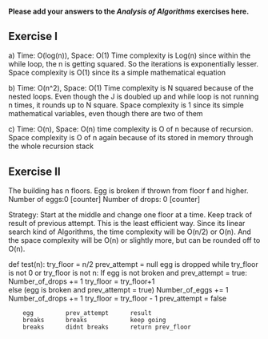 #### Please add your answers to the ***Analysis of  Algorithms*** exercises here.

## Exercise I

a) Time: O(log(n)), Space: O(1)
Time complexity is Log(n) since within the while loop, the n is getting squared. So the iterations is exponentially lesser.
Space complexity is O(1) since its a simple mathematical equation

b) Time: O(n^2), Space: O(1)
Time complexity is N squared because of the nested loops. Even though the J is doubled up and while loop is not running n times, it rounds up to N square.
Space complexity is 1 since its simple mathematical variables, even though there are two of them

c) Time: O(n), Space: O(n)
time complexity is O of n because of recursion.
Space complexity is O of n again because of its stored in memory through the whole recursion stack

## Exercise II

The building has n floors.
Egg is broken if thrown from floor f and higher.
Number of eggs:0 [counter]
Number of drops: 0 [counter]

Strategy: Start at the middle and change one floor at a time. Keep track of result of previous attempt. This is the least efficient way.
Since its linear search kind of Algorithms, the time complexity will be O(n/2) or O(n). And the space complexity will be O(n) or slightly more, but can be rounded off to O(n).

def test(n):
   try_floor = n/2
   prev_attempt = null
   egg is dropped
   while try_floor is not 0 or try_floor is not n:
    If egg is not broken and prev_attempt = true:      
        Number_of_drops += 1
        try_floor = try_floor+1        
    else (egg is broken and prev_attempt = true)
        Number_of_eggs += 1
        Number_of_drops += 1
        try_floor = try_floor - 1
        prev_attempt = false


        egg         prev_attempt      result
        breaks      breaks            keep going
        breaks      didnt breaks      return prev_floor
